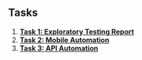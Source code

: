 
## Tasks
1. **[Task 1: Exploratory Testing Report](Task1_Exploratory_Testing.md)**  
2. **[Task 2: Mobile Automation](Task2_Mobile_Automation)**  
3. **[Task 3: API Automation](Task3_API_Automation)**  

